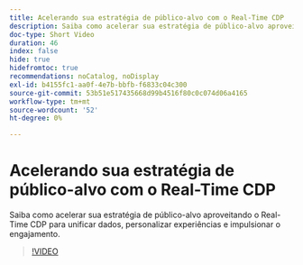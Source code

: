 ```yaml
---
title: Acelerando sua estratégia de público-alvo com o Real-Time CDP
description: Saiba como acelerar sua estratégia de público-alvo aproveitando o Real-Time CDP para unificar dados, personalizar experiências e impulsionar o engajamento.
doc-type: Short Video
duration: 46
index: false
hide: true
hidefromtoc: true
recommendations: noCatalog, noDisplay
exl-id: b4155fc1-aa0f-4e7b-bbfb-f6833c04c300
source-git-commit: 53b51e517435668d99b4516f80c0c074d06a4165
workflow-type: tm+mt
source-wordcount: '52'
ht-degree: 0%

---
```


# Acelerando sua estratégia de público-alvo com o Real-Time CDP

Saiba como acelerar sua estratégia de público-alvo aproveitando o Real-Time CDP para unificar dados, personalizar experiências e impulsionar o engajamento.

<!-- 62_S508_3442517_45_accelerating-your-audience-strategy-with-realtime-cdp -->
>[!VIDEO](https://video.tv.adobe.com/v/3458220/?learn=on&enablevpops=true)
